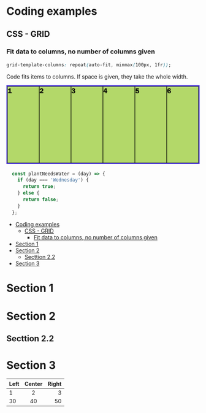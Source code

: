 # Coding examples


## CSS - GRID

### Fit data to columns, no number of columns given

```css
grid-template-columns: repeat(auto-fit, minmax(100px, 1fr));
```
Code fits items to columns. If space is given, they take the whole width. 

![Image of Yaktocat](images/css-grid-autofit-1.png)

 

```javascript
  const plantNeedsWater = (day) => {
    if (day === 'Wednesday') {
      return true;
    } else {
      return false; 
    }
  };
```
- [Coding examples](#coding-examples)
  - [CSS - GRID](#css---grid)
    - [Fit data to columns, no number of columns given](#fit-data-to-columns-no-number-of-columns-given)
- [Section 1](#section-1)
- [Section 2](#section-2)
  - [Secttion 2.2](#secttion-22)
- [Section 3](#section-3)

# Section 1

# Section 2

## Secttion 2.2

# Section 3

| Left | Center | Right |
| :--- | :----: | ----: |
| 1    |   2    |     3 |
| 30   |   40   |    50 |

